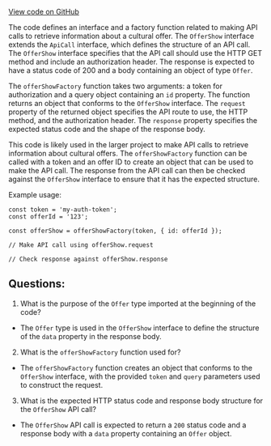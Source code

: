 [View code on GitHub](https://github.com/technologiestiftung/kulturdaten-frontend/blob/master/lib/api/routes/offer/show.ts)

The code defines an interface and a factory function related to making API calls to retrieve information about a cultural offer. The `OfferShow` interface extends the `ApiCall` interface, which defines the structure of an API call. The `OfferShow` interface specifies that the API call should use the HTTP GET method and include an authorization header. The response is expected to have a status code of 200 and a body containing an object of type `Offer`.

The `offerShowFactory` function takes two arguments: a token for authorization and a query object containing an `id` property. The function returns an object that conforms to the `OfferShow` interface. The `request` property of the returned object specifies the API route to use, the HTTP method, and the authorization header. The `response` property specifies the expected status code and the shape of the response body.

This code is likely used in the larger project to make API calls to retrieve information about cultural offers. The `offerShowFactory` function can be called with a token and an offer ID to create an object that can be used to make the API call. The response from the API call can then be checked against the `OfferShow` interface to ensure that it has the expected structure.

Example usage:

```
const token = 'my-auth-token';
const offerId = '123';

const offerShow = offerShowFactory(token, { id: offerId });

// Make API call using offerShow.request

// Check response against offerShow.response
```
## Questions: 
 1. What is the purpose of the `Offer` type imported at the beginning of the code?
- The `Offer` type is used in the `OfferShow` interface to define the structure of the `data` property in the response body.

2. What is the `offerShowFactory` function used for?
- The `offerShowFactory` function creates an object that conforms to the `OfferShow` interface, with the provided `token` and `query` parameters used to construct the request.

3. What is the expected HTTP status code and response body structure for the `OfferShow` API call?
- The `OfferShow` API call is expected to return a `200` status code and a response body with a `data` property containing an `Offer` object.